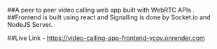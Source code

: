  ##A peer to peer video calling web app built with WebRTC APIs . 
 ##Frontend  is built using react and Signalling is done by Socket.io and NodeJS Server.

 ##Live Link - https://video-calling-app-frontend-ycoy.onrender.com
